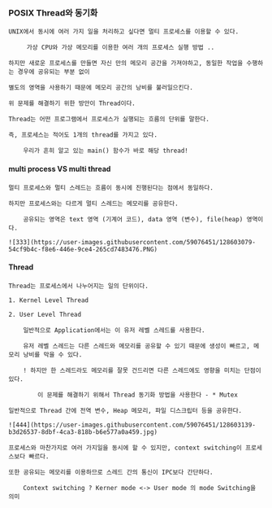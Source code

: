 ### POSIX Thread와 동기화

	UNIX에서 동시에 여러 가지 일을 처리하고 싶다면 멀티 프로세스를 이용할 수 있다.

		 가상 CPU와 가상 메모리를 이용한 여러 개의 프로세스 실행 방법 ..

	하지만 새로운 프로세스를 만들면 자신 만의 메모리 공간을 가져야하고, 동일한 작업을 수행하는 경우에 공유되는 부분 없이

	별도의 영역을 사용하기 때문에 메모리 공간의 낭비를 불러일으킨다.

	위 문제를 해결하기 위한 방안이 Thread이다. 

	Thread는 어떤 프로그램에서 프로세스가 실행되는 흐름의 단위를 말한다.
	
	즉, 프로세스는 적어도 1개의 thread를 가지고 있다. 

		우리가 흔히 알고 있는 main() 함수가 바로 해당 thread!

#### multi process VS multi thread

	멀티 프로세스와 멀티 스레드는 흐름이 동시에 진행된다는 점에서 동일하다.

	하지만 프로세스와는 다르게 멀티 스레드는 메모리를 공유한다.

		공유되는 영역은 text 영역 (기계어 코드), data 영역 (변수), file(heap) 영역이다.

	![333](https://user-images.githubusercontent.com/59076451/128603079-54cf9b4c-f8e6-446e-9ce4-265cd7483476.PNG)


#### Thread

	Thread는 프로세스에서 나누어지는 일의 단위이다.

	1. Kernel Level Thread

	2. User Level Thread 

		일반적으로 Application에서는 이 유저 레벨 스레드를 사용한다.

		유저 레벨 스레드는 다른 스레드와 메모리를 공유할 수 있기 때문에 생성이 빠르고, 메모리 낭비를 막을 수 있다.
		
		! 하지만 한 스레드라도 메모리를 잘못 건드리면 다른 스레드에도 영향을 미치는 단점이 있다.

			이 문제를 해결하기 위해서 Thread 동기화 방법을 사용한다 - * Mutex 

	일반적으로 Thread 간에 전역 변수, Heap 메모리, 파일 디스크립터 등을 공유한다.

	![444](https://user-images.githubusercontent.com/59076451/128603139-b3d26537-8dbf-4ca3-818b-b6e577a0a459.jpg)

	프로세스와 마찬가지로 여러 가지일을 동시에 할 수 있지만, context switching이 프로세스보다 빠르다.

	또한 공유되는 메모리를 이용하므로 스레드 간의 통신이 IPC보다 간단하다.

		Context switching ? Kerner mode <-> User mode 의 mode Switching을 의미






	
